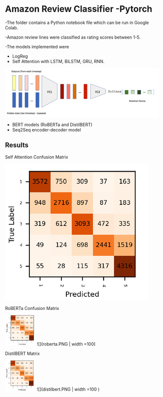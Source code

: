 # Amazon Review Classifier -Pytorch

-The folder contains a Python notebook file which can be run in Google Colab.

-Amazon review lines were classified as rating scores between 1-5.

-The models implemented were
  - LogReg
  - Self Attention with LSTM, BiLSTM, GRU, RNN.
  
  
  ![](Self.png)
  


  
  
  - BERT models (RoBERTa and DistilBERT)
  - Seq2Seq encoder-decoder model 
  
  
  
  
## Results
  
  
  Self Attention Confusion Matrix 
  
  
  ![](confself.PNG) 
  
  
  RoBERTa Confusion Matrix 
  
  <img src="roberta.PNG" width="100" height="100"/>
  ![](roberta.PNG | width =100) 
  
  
  DistilBERT Matrix 
  
   <img src="distilbert.PNG" width="100" height="100"/>
  ![](distilbert.PNG | width =100 )
  
  

  
  
